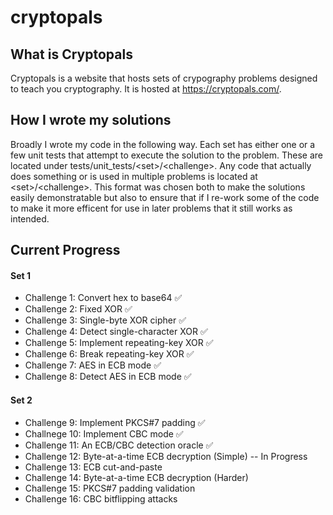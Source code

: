 # cryptopals
## What is Cryptopals
Cryptopals is a website that hosts sets of crypography problems designed to teach you cryptography.  It is hosted at https://cryptopals.com/.
## How I wrote my solutions
Broadly I wrote my code in the following way.  Each set has either one or a few unit tests that attempt to execute the solution to the problem.  These are located under tests/unit_tests/\<set\>/\<challenge\>.  Any code that actually does something or is used in multiple problems is located at \<set\>/\<challenge\>.  This format was chosen both to make the solutions easily demonstratable but also to ensure that if I re-work some of the code to make it more efficent for use in later problems that it still works as intended.
## Current Progress
#### Set 1
- Challenge 1: Convert hex to base64 ✅
- Challenge 2: Fixed XOR ✅
- Challenge 3: Single-byte XOR cipher ✅
- Challenge 4: Detect single-character XOR ✅
- Challenge 5: Implement repeating-key XOR ✅
- Challenge 6: Break repeating-key XOR ✅
- Challenge 7: AES in ECB mode ✅
- Challenge 8: Detect AES in ECB mode ✅
#### Set 2
- Challenge 9: Implement PKCS#7 padding ✅
- Challnege 10: Implement CBC mode ✅
- Challenge 11: An ECB/CBC detection oracle ✅
- Challenge 12: Byte-at-a-time ECB decryption (Simple) -- In Progress
- Challenge 13: ECB cut-and-paste
- Challenge 14: Byte-at-a-time ECB decryption (Harder)
- Challenge 15: PKCS#7 padding validation
- Challenge 16: CBC bitflipping attacks
